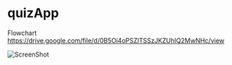 # quizApp
  Flowchart
https://drive.google.com/file/d/0B5Oi4oPSZlTSSzJKZUhIQ2MwNHc/view


![ScreenShot](https://raw.github.com/aysonsteven/quizApp/master/flowchart)
